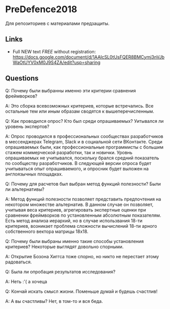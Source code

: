 # PreDefence2018
Для репозиториев с материалами предзащиты.

## Links
* Full NEW text *FREE* without registration: https://docs.google.com/document/d/1AAIcSL0tUsFQER8BMCymj3nVJbWaOtUYV0xM0J9S4ZA/edit?usp=sharing

## Questions

Q: Почему были выбранны именно эти критерии сравнения фреймворков?

A: Это сборка всевозможных критериев, которые встречались. Все остальные тем или иным образам сводятся к вышеперечисленным. 

Q: Как проводился опрос? Кто был среди опрашиваемых? Уитывался ли уровень экспертов?

A: Опрос проводился в профессиональных сообществах разработчиков в мессенджерах Telegram, Slack и в социальной сети ВКонтакте. Среди опрашиваемых были, как профессиональные программисты с большим стажем коммерческой разработки, так и новички. Уровнь опрашиваемых не учитывался, поскольку брался средний показатель по сообществу разработчиков. В следующей версии опроса будет учитываться опыт опрашиваемого, и опросник будет выложен на англоязычных площадках.

Q: Почему для расчетов был выбран метод функций полезности? Были ли альтернативы?

A: Метод функций полезности позволяет представить предпочтения на некотором множестве альтернатив. В данном случае он позволяет, учитывая веса критериев, агрегировать экспертные оценки при сравнении фреймворков по установленным абсолютным показателям. Есть метод анализа иерархий, но в случае использвания 18-ти критериев, возникает проблема сложности вычислений 18-ти арного собственного вектора матрицы 18х18.

Q: Почему были выбраны именно такие способы установления критериев? Некоторые выглядят довольно спорными.

A: Открытие Бозона Хиггса тоже спорно, но никто не перестает этому радоваться. 

Q: Была ли опробация результатов исследования?

A: Неть :'( а хочеца

Q: Кончай искать смысл жизни. Поменьше думай и будешь счастлив!

A: А вы счастливы? Нет, в том-то и вся беда.